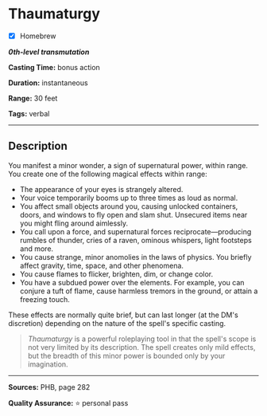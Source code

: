 # Thaumaturgy

- [x] Homebrew

***0th-level transmutation***

**Casting Time:** bonus action

**Duration:** instantaneous

**Range:** 30 feet

**Tags:** verbal

---

## Description
You manifest a minor wonder, a sign of supernatural power, within range.
You create one of the following magical effects within range:
- The appearance of your eyes is strangely altered.
- Your voice temporarily booms up to three times as loud as normal.
- You affect small objects around you, causing unlocked containers, doors, and windows to fly open and slam shut.
	Unsecured items near you might fling around aimlessly.
- You call upon a force, and supernatural forces reciprocate&mdash;producing rumbles of thunder, cries of a raven, ominous whispers, light footsteps and more.
- You cause strange, minor anomolies in the laws of physics.
	You briefly affect gravity, time, space, and other phenomena.
- You cause flames to flicker, brighten, dim, or change color.
- You have a subdued power over the elements.
	For example, you can conjure a tuft of flame, cause harmless tremors in the ground, or attain a freezing touch.

These effects are normally quite brief, but can last longer (at the DM's discretion) depending on the nature of the spell's specific casting.

> *Thaumaturgy* is a powerful roleplaying tool in that the spell's scope is not very limited by its description.
> The spell creates only mild effects, but the breadth of this minor power is bounded only by your imagination.

---

**Sources:** PHB, page 282

**Quality Assurance:** :star: personal pass
